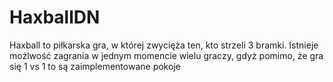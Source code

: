 # HaxballDN

 Haxball to piłkarska gra, w której zwycięża ten, kto strzeli 3 bramki. Istnieje możlwość zagrania w jednym momencie wielu graczy, gdyż pomimo, że gra się 1 vs 1 to są zaimplementowane pokoje
